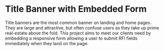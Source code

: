 # Title Banner with Embedded Form

Title banners are the most common banner on landing and home pages. They are large and attractive, but often confuse users as they take up prime real-estate above the fold. This project aims to meet our clients need by embedding a responsive form allowing a user to submit RFI fields immediately when they land on the page.